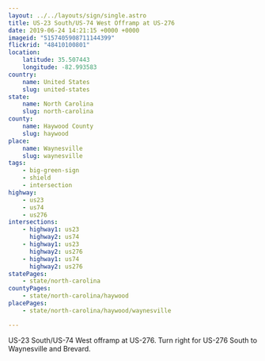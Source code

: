 ```yaml
---
layout: ../../layouts/sign/single.astro
title: US-23 South/US-74 West Offramp at US-276
date: 2019-06-24 14:21:15 +0000 +0000
imageid: "5157405908711144399"
flickrid: "48410100801"
location:
    latitude: 35.507443
    longitude: -82.993583
country:
    name: United States
    slug: united-states
state:
    name: North Carolina
    slug: north-carolina
county:
    name: Haywood County
    slug: haywood
place:
    name: Waynesville
    slug: waynesville
tags:
    - big-green-sign
    - shield
    - intersection
highway:
    - us23
    - us74
    - us276
intersections:
    - highway1: us23
      highway2: us74
    - highway1: us23
      highway2: us276
    - highway1: us74
      highway2: us276
statePages:
    - state/north-carolina
countyPages:
    - state/north-carolina/haywood
placePages:
    - state/north-carolina/haywood/waynesville

---
```

US-23 South/US-74 West offramp at US-276.  Turn right for US-276 South to Waynesville and Brevard.